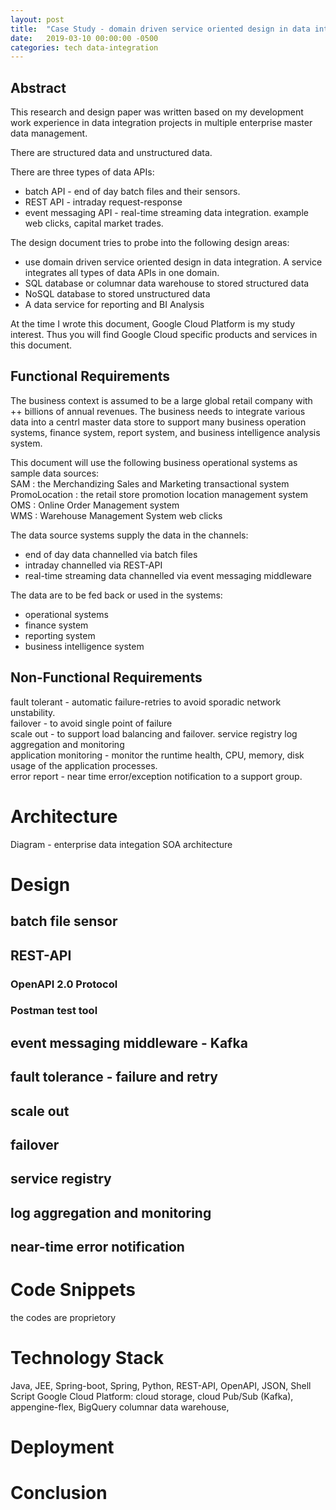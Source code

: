 ```yaml
---
layout: post
title:  "Case Study - domain driven service oriented design in data integration"
date:   2019-03-10 00:00:00 -0500
categories: tech data-integration
---
```


## Abstract  

This research and design paper was written based on my development work experience in data integration projects in multiple enterprise master data management.  

There are structured data and unstructured data.

There are three types of data APIs:
- batch API - end of day batch files and their sensors.
- REST API - intraday request-response
- event messaging API - real-time streaming data integration. example web clicks, capital market trades.

The design document tries to probe into the following design areas:
- use domain driven service oriented design in data integration. A service integrates all types of data APIs in one domain.
- SQL database or columnar data warehouse to stored structured data
- NoSQL database to stored unstructured data
- A data service for reporting and BI Analysis

At the time I wrote this document, Google Cloud Platform is my study interest. Thus you will find Google Cloud specific products and services in this document.


## Functional Requirements

The business context is assumed to be a large global retail company with ++ billions of annual revenues. The business needs to integrate various data into a centrl master data store to support many business operation systems, finance system, report system, and business intelligence analysis system.

This document will use the following business operational systems as sample data sources:  
SAM 		   : the Merchandizing Sales and Marketing transactional system  
PromoLocation  : the retail store promotion location management system  
OMS 		   : Online Order Management system  
WMS			   : Warehouse Management System
web clicks

The data source systems supply the data in the channels:
- end of day data channelled via batch files
- intraday channelled via REST-API
- real-time streaming data channelled via event messaging middleware


The data are to be fed back or used in the systems:
- operational systems
- finance system
- reporting system
- business intelligence system


## Non-Functional Requirements

fault tolerant - automatic failure-retries to avoid sporadic network unstability.   
failover - to avoid single point of failure  
scale out - to support load balancing and failover.
service registry
log aggregation and monitoring     
application monitoring - monitor the runtime health, CPU, memory, disk usage of the application processes.    
error report - near time error/exception notification to a support group.   


# Architecture

Diagram - enterprise data integation SOA architecture

# Design

## batch file sensor 

## REST-API 
### OpenAPI 2.0 Protocol

### Postman test tool

## event messaging middleware - Kafka

## fault tolerance - failure and retry

## scale out

## failover

## service registry

## log aggregation and monitoring

## near-time error notification



# Code Snippets

the codes are proprietory

# Technology Stack
Java, JEE, Spring-boot, Spring, Python, REST-API, OpenAPI, JSON, Shell Script
Google Cloud Platform: cloud storage, cloud Pub/Sub (Kafka), appengine-flex, BigQuery columnar data warehouse, 

# Deployment

# Conclusion

